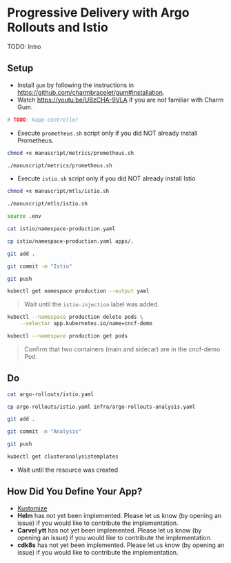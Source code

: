 # Progressive Delivery with Argo Rollouts and Istio

TODO: Intro

## Setup

* Install `gum` by following the instructions in https://github.com/charmbracelet/gum#installation.
* Watch https://youtu.be/U8zCHA-9VLA if you are not familiar with Charm Gum.

```bash
# TODO: kapp-controller
```

* Execute `prometheus.sh` script only if you did NOT already install Prometheus.

```sh
chmod +x manuscript/metrics/prometheus.sh

./manuscript/metrics/prometheus.sh
```

* Execute `istio.sh` script only if you did NOT already install Istio

```sh
chmod +x manuscript/mtls/istio.sh

./manuscript/mtls/istio.sh

source .env

cat istio/namespace-production.yaml

cp istio/namespace-production.yaml apps/.

git add . 

git commit -m "Istio"

git push

kubectl get namespace production --output yaml
```

> Wait until the `istio-injection` label was added.

```sh
kubectl --namespace production delete pods \
    --selector app.kubernetes.io/name=cncf-demo

kubectl --namespace production get pods
```

> Confirm that two containers (main and sidecar) are in the cncf-demo Pod.

## Do

```sh
cat argo-rollouts/istio.yaml

cp argo-rollouts/istio.yaml infra/argo-rollouts-analysis.yaml

git add .

git commit -m "Analysis"

git push

kubectl get clusteranalysistemplates
```

* Wait until the resource was created

## How Did You Define Your App?

* [Kustomize](argo-rollouts-kustomize.md)
* **Helm** has not yet been implemented. Please let us know (by opening an issue) if you would like to contribute the implementation.
* **Carvel ytt** has not yet been implemented. Please let us know (by opening an issue) if you would like to contribute the implementation.
* **cdk8s** has not yet been implemented. Please let us know (by opening an issue) if you would like to contribute the implementation.
